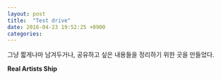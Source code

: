 ```yaml
---
layout: post
title:  "Test drive"
date: 2016-04-23 19:52:25 +0900
categories: 
---
```


그냥 짧게나마 남겨두거나, 공유하고 싶은 내용들을 정리하기 위한 곳을 만들었다.

**Real Artists Ship**

